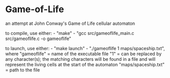 # Game-of-Life
an attempt at John Conway's Game of Life cellular automaton

to compile, use either:
    - "make"
    - "gcc src/gameoflife_main.c src/gameoflife.c -o gameoflife"

to launch, use either:
    - "make launch"
    - "./gameoflife 1 maps/spaceship.txt", where
                    "gameoflife" = name of the executable file
                    "1" = can be replaced by any character(s); the matching characters will be found in a file
                          and will represent the living cells at the start of the automaton
                    "maps/spaceship.txt" = path to the file
